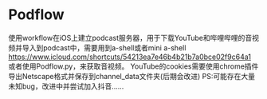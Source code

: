 # Podflow
使用workflow在iOS上建立podcast服务器，用于下载YouTube和哔哩哔哩的音视频并导入到podcast中，需要用到a-shell或者mini a-shell
   https://www.icloud.com/shortcuts/54213ea7e46b4b21b7a0bce02f9c64a1
或者使用Podflow.py，来获取音视频。
YouTube的cookies需要使用chrome插件导出Netscape格式并保存到channel_data文件夹(后期会改进)
PS:可能存在大量未知bug，改进中并尝试加入抖音……